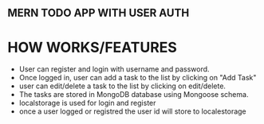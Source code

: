 ## MERN TODO APP WITH USER AUTH

# HOW WORKS/FEATURES
- User can register and login with username and password.
- Once logged in, user can add a task to the list by clicking on "Add Task"
- user can edit/delete a task to the list by clicking on edit/delete.
- The tasks are stored in MongoDB database using Mongoose schema.
- localstorage is used for login and register
- once a user logged or registred the user id will store to localestorage